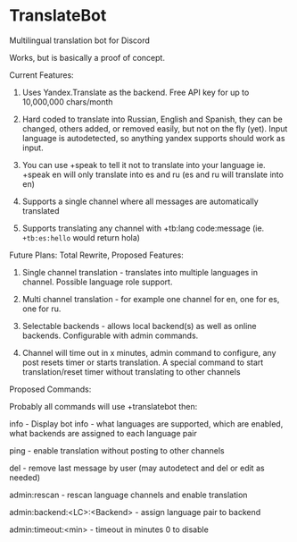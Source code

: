 # TranslateBot
Multilingual translation bot for Discord

Works, but is basically a proof of concept.

Current Features:

1. Uses Yandex.Translate as the backend. Free API key for up to 10,000,000 chars/month

2. Hard coded to translate into Russian, English and Spanish, they can be changed, others added, or removed easily, but not on the fly (yet). Input language is autodetected, so anything yandex supports should work as input.

3. You can use +speak to tell it not to translate into your language ie. +speak en will only translate into es and ru (es and ru will translate into en)

4. Supports a single channel where all messages are automatically translated

5. Supports translating any channel with +tb:lang code:message (ie. ```+tb:es:hello``` would return hola)

Future Plans: Total Rewrite, Proposed Features:

1. Single channel translation - translates into multiple languages in channel. Possible language role support. 

2. Multi channel translation - for example one channel for en, one for es, one for ru.

3. Selectable backends - allows local backend(s) as well as online backends. Configurable with admin commands.

4. Channel will time out in x minutes, admin command to configure, any post resets timer or starts translation. A special command to start translation/reset timer without translating to other channels

Proposed Commands:

Probably all commands will use +translatebot then:

info - Display bot info - what languages are supported, which are enabled, what backends are assigned to each language pair

ping - enable translation without posting to other channels

del - remove last message by user (may autodetect and del or edit as needed)

admin:rescan - rescan language channels and enable translation

admin:backend:\<LC\>:\<Backend\> - assign language pair to backend

admin:timeout:\<min\> - timeout in minutes 0 to disable

